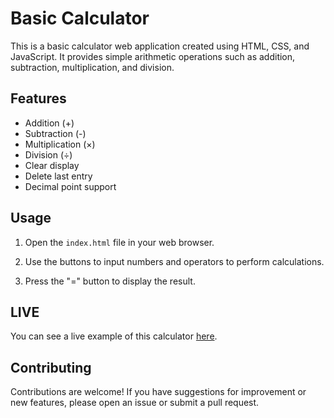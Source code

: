 # Basic Calculator

This is a basic calculator web application created using HTML, CSS, and JavaScript. It provides simple arithmetic operations such as addition, subtraction, multiplication, and division.

## Features

- Addition (+)
- Subtraction (-)
- Multiplication (×)
- Division (÷)
- Clear display
- Delete last entry
- Decimal point support

## Usage

1. Open the `index.html` file in your web browser.

2. Use the buttons to input numbers and operators to perform calculations.

3. Press the "=" button to display the result.

## LIVE

You can see a live example of this calculator [here](https://joaocorreiaprof.github.io/Project-Calculator/).

## Contributing

Contributions are welcome! If you have suggestions for improvement or new features, please open an issue or submit a pull request.
